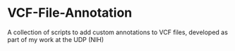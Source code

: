 # VCF-File-Annotation
A collection of scripts to add custom annotations to VCF files, developed as part of my work at the UDP (NIH)

